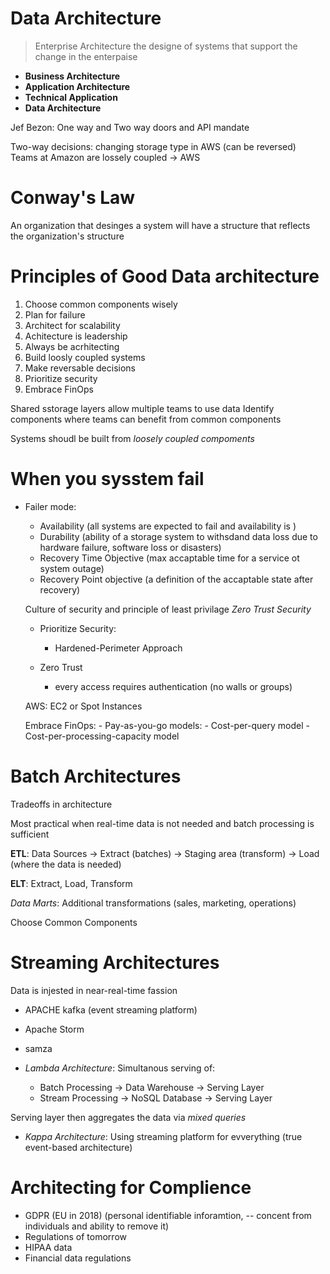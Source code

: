 # Data Architecture 

> Enterprise Architecture the designe of systems that support the change in the enterpaise

- __Business Architecture__
- __Application Architecture__
- __Technical Application__
- __Data Architecture__

Jef Bezon: One way and Two way doors and API mandate

Two-way decisions: changing storage type in AWS (can be reversed)  
Teams at Amazon are lossely coupled -> AWS 

# Conway's Law

An organization that desinges a system will have a structure that reflects the organization's structure

# Principles of Good Data architecture

1. Choose common components wisely 
2. Plan for failure
3. Architect for scalability
4. Achitecture is leadership
5. Always be acrhitecting 
6. Build loosly coupled systems
7. Make reversable decisions
8. Prioritize security 
9. Embrace FinOps

Shared sstorage layers allow multiple teams to use data
Identify components where teams can benefit from common components

Systems shoudl be built from _loosely coupled compoments_

# When you sysstem fail

- Failer mode: 
    - Availability (all systems are expected to fail and availability is )
    - Durability (ability of a storage system to withsdand data loss due to hardware failure, software loss or disasters)
    - Recovery Time Objective (max accaptable time for a service ot system outage)
    - Recovery Point objective (a definition of the accaptable state after recovery)

    Culture of security and principle of least privilage _Zero Trust Security_ 

    - Prioritize Security: 
        - Hardened-Perimeter Approach
    
    - Zero Trust
        - every access requires authentication (no walls or groups)

    AWS: EC2 or Spot Instances 

    Embrace FinOps:
        - Pay-as-you-go models:
            - Cost-per-query model
            - Cost-per-processing-capacity model

# Batch Architectures 

Tradeoffs in architecture

Most practical when real-time data is not needed and batch processing is sufficient

__ETL__: Data Sources -> Extract (batches) -> Staging area (transform) -> Load (where the data is needed)

__ELT__: Extract, Load, Transform

_Data Marts_: Additional transformations (sales, marketing, operations)

Choose Common Components

# Streaming Architectures

Data is injested in near-real-time fassion 
- APACHE kafka (event streaming platform)
- Apache Storm
- samza

- _Lambda Architecture_: Simultanous serving of:
    - Batch Processing -> Data Warehouse -> Serving Layer
    - Stream Processing -> NoSQL Database -> Serving Layer

Serving layer then aggregates the data via _mixed queries_ 

- _Kappa Architecture_: Using streaming platform for evverything (true event-based architecture)

# Architecting for Complience

- GDPR (EU in 2018) (personal identifiable inforamtion, -- concent from individuals and ability to remove it)
- Regulations of tomorrow
- HIPAA data 
- Financial data regulations
